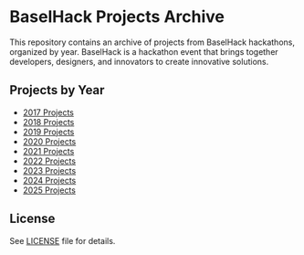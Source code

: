 # BaselHack Projects Archive

This repository contains an archive of projects from BaselHack hackathons, organized by year. BaselHack is a hackathon event that brings together developers, designers, and innovators to create innovative solutions.

## Projects by Year

- [2017 Projects](projects/2017.md)
- [2018 Projects](projects/2018.md)
- [2019 Projects](projects/2019.md)
- [2020 Projects](projects/2020.md)
- [2021 Projects](projects/2021.md)
- [2022 Projects](projects/2022.md)
- [2023 Projects](projects/2023.md)
- [2024 Projects](projects/2024.md)
- [2025 Projects](projects/2025.md)

## License

See [LICENSE](LICENSE) file for details.
